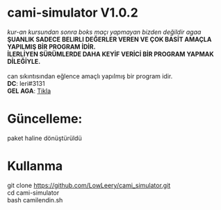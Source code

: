 # cami-simulator V1.0.2
*kur-an kursundan sonra boks maçı yapmayan bizden değildir agaa* <br>
**ŞUANLIK SADECE BELIRLI DEĞERLER VEREN VE ÇOK BASİT AMAÇLA YAPILMIŞ BİR PROGRAM İDİR.**<br>
**İLERLİYEN SÜRÜMLERDE DAHA KEYİF VERİCİ BİR PROGRAM YAPMAK DİLEĞİYLE.**<br>
<br>
can sıkıntısından eğlence amaçlı yapılmış bir program idir.<br>
**DC**: leri#3131 <br>
**GEL AGA**: [Tikla](https://discord.gg/hF3EFWPFmk)

# Güncelleme:
paket haline dönüştürüldü

# Kullanma
git clone https://github.com/LowLeery/cami_simulator.git <br>
cd cami-simulator <br>
bash camilendin.sh

















